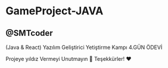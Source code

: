 # GameProject-JAVA

<h2> @SMTcoder </h2>

(Java &amp; React) Yazılım Geliştirici Yetiştirme Kampı 4.GÜN ÖDEVİ

Projeye yıldız Vermeyi Unutmayın 🚀 Teşekkürler! ❤️

